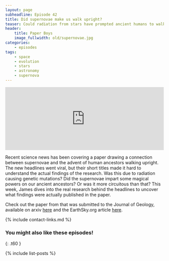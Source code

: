 ```yaml
---
layout: page
subheadline: Episode 42
title: Did supernovae make us walk upright?
teaser: Could radiation from stars have prompted ancient humans to walk upright?
header:
    title: Paper Boys
    image_fullwidth: old/supernovae.jpg
categories:
    - episodes
tags:
    - space
    - evolution
    - stars
    - astronomy
    - supernova
---
```


<iframe src="https://pinecast.com/player/3e2b819d-c919-4604-8cf8-86b661a36a9f?theme=thick" seamless height="200" style="border:0" class="pinecast-embed" frameborder="0" width="100%"></iframe>

Recent science news has been covering a paper drawing a connection between supernovae and the advent of human ancestors walking upright. The new headlines went viral, but their short titles made it hard to understand the actual findings of the research. Was this due to radiation causing genetic mutations? Did the supernovae impart some magical powers on our ancient ancestors? Or was it more circuitous than that? This week, James dives into the real research behind the headlines to uncover what findings were actually published in the paper.

Check out the paper from that was submitted to the Journal of Geology, available on arxiv [here](https://arxiv.org/abs/1903.01501) and the EarthSky.org article [here](https://earthsky.org/human-world/supernova-humans-to-walk-upright).

{% include contact-links.md %}


### You might also like these episodes!
{: .t60 }

{% include list-posts %}


